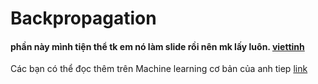 # Backpropagation
 #### phần này mình tiện thể tk em nó làm slide rồi nên mk lấy luôn. [viettinh](https://github.com/vviettinh)
 
 Các bạn có thể đọc thêm trên Machine learning cơ bản của anh tiep [link](https://machinelearningcoban.com/2017/02/24/mlp/#-backpropagation)